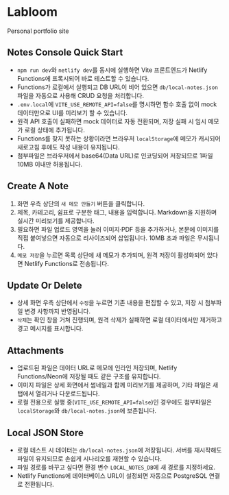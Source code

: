 # Labloom
Personal portfolio site

## Notes Console Quick Start

- `npm run dev`와 `netlify dev`를 동시에 실행하면 Vite 프론트엔드가 Netlify Functions에 프록시되어 바로 테스트할 수 있습니다.
- Functions가 로컬에서 실행되고 DB URL이 비어 있으면 `db/local-notes.json` 파일을 자동으로 사용해 CRUD 요청을 처리합니다.
- `.env.local`에 `VITE_USE_REMOTE_API=false`를 명시하면 함수 호출 없이 mock 데이터만으로 UI를 미리보기 할 수 있습니다.
- 원격 API 호출이 실패하면 mock 데이터로 자동 전환되며, 저장 실패 시 임시 메모가 로컬 상태에 추가됩니다.
- Functions를 찾지 못하는 상황이라면 브라우저 `localStorage`에 메모가 캐시되어 새로고침 후에도 작성 내용이 유지됩니다.
- 첨부파일은 브라우저에서 base64(Data URL)로 인코딩되어 저장되므로 1파일 10MB 이내만 허용됩니다.

## Create A Note

1. 화면 우측 상단의 `새 메모 만들기` 버튼을 클릭합니다.
2. 제목, 카테고리, 쉼표로 구분한 태그, 내용을 입력합니다. Markdown을 지원하며 실시간 미리보기를 제공합니다.
3. 필요하면 파일 업로드 영역을 눌러 이미지·PDF 등을 추가하거나, 본문에 이미지를 직접 붙여넣으면 자동으로 리사이즈되어 삽입됩니다. 10MB 초과 파일은 무시됩니다.
4. `메모 저장`을 누르면 목록 상단에 새 메모가 추가되며, 원격 저장이 활성화되어 있다면 Netlify Functions로 전송됩니다.

## Update Or Delete

- 상세 화면 우측 상단에서 `수정`을 누르면 기존 내용을 편집할 수 있고, 저장 시 첨부파일 변경 사항까지 반영됩니다.
- `삭제`는 확인 창을 거쳐 진행되며, 원격 삭제가 실패하면 로컬 데이터에서만 제거하고 경고 메시지를 표시합니다.

## Attachments

- 업로드된 파일은 데이터 URL로 메모에 인라인 저장되며, Netlify Functions/Neon에 저장될 때도 같은 구조를 유지합니다.
- 이미지 파일은 상세 화면에서 썸네일과 함께 미리보기를 제공하며, 기타 파일은 새 탭에서 열리거나 다운로드됩니다.
- 로컬 전용으로 실행 중(`VITE_USE_REMOTE_API=false`)인 경우에도 첨부파일은 `localStorage`와 `db/local-notes.json`에 보존됩니다.

## Local JSON Store

- 로컬 테스트 시 데이터는 `db/local-notes.json`에 저장됩니다. 서버를 재시작해도 파일이 유지되므로 손쉽게 시나리오를 재현할 수 있습니다.
- 파일 경로를 바꾸고 싶다면 환경 변수 `LOCAL_NOTES_DB`에 새 경로를 지정하세요.
- Netlify Functions에 데이터베이스 URL이 설정되면 자동으로 PostgreSQL 연결로 전환됩니다.
